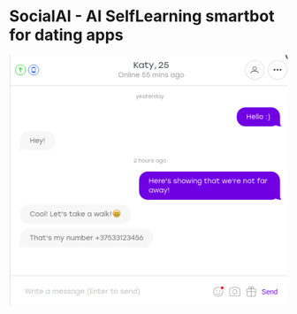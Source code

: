 # SocialAI - AI SelfLearning smartbot for dating apps

![](/img/Screenshot0.png?raw=true "Screen0")

